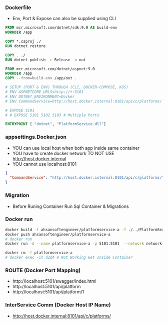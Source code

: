 ### Dockerfile
- Env, Port & Expose can also be supplied using CLI
```dockerfile
FROM mcr.microsoft.com/dotnet/sdk:9.0 AS build-env
WORKDIR /app

COPY *.csproj ./
RUN dotnet restore

COPY . ./
RUN dotnet publish -c Release -o out

FROM mcr.microsoft.com/dotnet/aspnet:9.0
WORKDIR /app
COPY --from=build-env /app/out .

# SETUP (PORT & ENV) THROUGH (CLI, DOCKER-COMPOSE, K8S)
# ENV ASPNETCORE_URLS=http://+:5101
# ENV DOTNET_ENVIRONMENT=Docker
# ENV CommandService=http://host.docker.internal:8101/api/c/platforms/

# EXPOSE 5101
# # EXPOSE 5101 5102 5103 # Multiple Ports

ENTRYPOINT [ "dotnet", "PlatformService.dll"]
```



### appsettings.Docker.json
- YOU can use local host when both app inside same container
- YOU have to create docker network TO NOT USE http://host.docker.internal
- YOU cannot use localhost:8101
```json
{
  "CommandService": "http://host.docker.internal:8101/api/c/platforms/"
}
```
### Migration
- Before Runing Container Run Sql Container & Migrations

### Docker run
```bash
docker build -t ahsansoftengineer/platformservice-a -f ./../PlatformService/Dockerfile ./../PlatformService
docker push ahsansoftengineer/platformservice-a
# docker run
docker run -d --name platformservice-a -p 5101:5101  --network network-docker-a -e ASPNETCORE_URLS=http://+:5101  -e DOTNET_ENVIRONMENT=Docker -e ConnectionStrings__PlatformConn="Server=docker-sql-a,1433;Initial Catalog=PlatformDB;User ID=sa;Password=P@55w0rd!123;TrustServerCertificate=true;" ahsansoftengineer/platformservice-a

docker rm -f platformservice-a
# docker exec -it d2d4 # Not Working Get Inside Container
```

### ROUTE (Docker Port Mapping)
- http://localhost:5101/swagger/index.html
- http://localhost:5101/api/platform
- http://localhost:5101/api/platform/1

### InterService Comm (Docker Host IP Name)
- http://host.docker.internal:8101/api/c/platforms/
